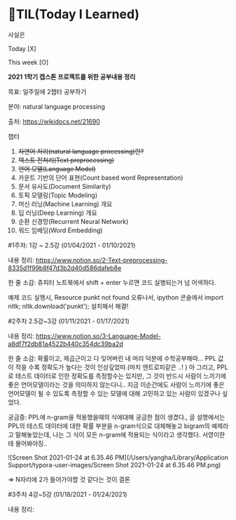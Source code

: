 # 📝TIL(Today I Learned) 
사실은

Today [X]

This week [O]



**2021 1학기 캡스톤 프로젝트를 위한 공부내용 정리**

목표: 일주일에 2챕터 공부하기

분야: natural language processing



출처: https://wikidocs.net/21690



챕터

1. ~~자연어 처리(natural language processing)란?~~
2. ~~텍스트 전처리(Text preprocessing)~~
3. ~~언어 모델(Language Model)~~
4. 카운트 기반의 단어 표현(Count based word Representation)
5. 문서 유사도(Document Similarity)
6. 토픽 모델링(Topic Modeling)
7. 머신 러닝(Machine Learning) 개요
8. 딥 러닝(Deep Learning) 개요
9. 순환 신경망(Recurrent Neural Network)
10. 워드 임베딩(Word Embedding)



#1주차: 1강 ~ 2.5강 (01/04/2021 - 01/10/2021)

내용 정리: https://www.notion.so/2-Text-preprocessing-8335d1f99b8f47d3b2d40d586dafeb8e

한 줄 소감: 쥬피터 노트북에서 shift + enter 누르면 코드 실행되는거 넘 어색하다.

예제 코드 실행시, Resource punkt not found 오류나서, ipython 콘솔에서 import nltk; nltk.download('punkt'); 설치해서 해결!


#2주차 2.5강~3강 (01/11/2021 - 01/17/2021)

내용 정리: https://www.notion.so/3-Language-Model-a8df7f2db81a4522b440c354dc39ba2d

한 줄 소감: 확률이고, 제곱근이고 다 잊어버린 내 머리 덕분에 수학공부해따...  PPL 값이 작을 수록 정확도가 높다는 것이 인상깊었따.(마치 엔트로피같은 ..! ) 아 그리고, PPL로 테스트 데이터로 인한 정확도를 측정할수는 있지만, 그 것이 반드시 사람이 느끼기에 좋은 언어모델이라는 것을 의미하지 않는다니.. 지금 이순간에도 사람이 느끼기에 좋은 언어모델이 될 수 있도록 측정할 수 있는 모델에 대해 고민하고 있는 사람이 있겠구나 싶었다. 

궁금증: PPL에 n-gram을 적용했을때의 식에대해 궁금한 점이 생겼다., 글 설명에서는 PPL의 테스트 데이터에 대한 확률 부분을 n-gram식으로 대체해놓고 bigram의 예제라고 말해놓았는데, 나는 그 식이 모든 n-gram에 적용되는 식이라고 생각했다. 서영이한테 물어봐야징..

![Screen Shot 2021-01-24 at 6.35.46 PM](/Users/yangha/Library/Application Support/typora-user-images/Screen Shot 2021-01-24 at 6.35.46 PM.png)

=> N자리에 2가 들어가야할 것 같다는 것이 결론

#3주차 4강~5강 (01/18/2021 - 01/24/2021)

내용 정리: 

